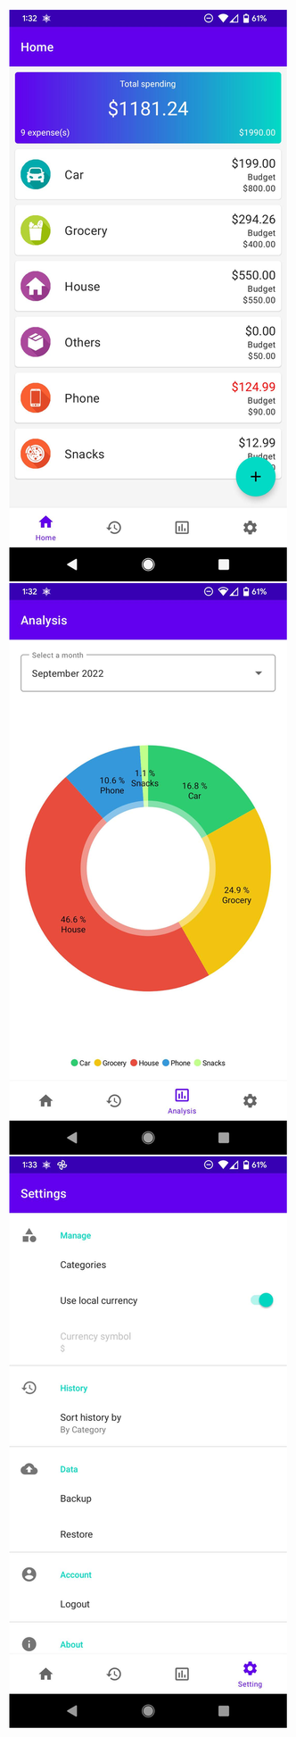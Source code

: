![empty grid](demo_images/Screenshot_20220909-133241.png)
![empty grid](demo_images/Screenshot_20220909-133257.png)
![empty grid](demo_images/Screenshot_20220909-133309.png)